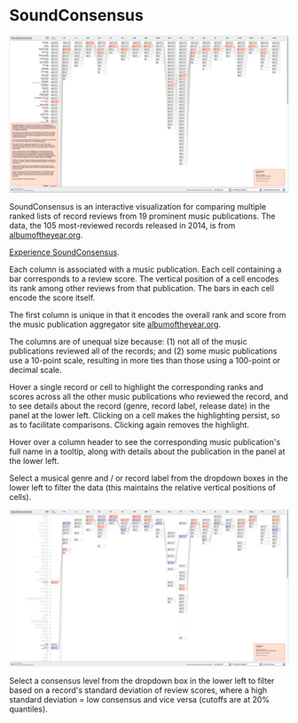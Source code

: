 SoundConsensus
========
![SoundConsensus](screenshots/14.12.28-about-panel.png "SoundConsensus")

SoundConsensus is an interactive visualization for comparing multiple ranked lists of record reviews from 19 prominent music publications. The data, the 105 most-reviewed records released in 2014, is from [albumoftheyear.org](http://www.albumoftheyear.org/ratings/overall/2014/15).

[Experience SoundConsensus](http://bl.ocks.org/mattbrehmer/raw/9004f31b95a192af18df/).

Each column is associated with a music publication. Each cell containing a bar corresponds to a review score. The vertical position of a cell encodes its rank among other reviews from that publication. The bars in each cell encode the score itself.

The first column is unique in that it encodes the overall rank and score from the music publication aggregator site [albumoftheyear.org](http://www.albumoftheyear.org/ratings/overall/2014/15).

The columns are of unequal size because: (1) not all of the music publications reviewed all of the records; and (2) some music publications use a 10-point scale, resulting in more ties than those using a 100-point or decimal scale. 

Hover a single record or cell to highlight the corresponding ranks and scores across all the other music publications who reviewed the record, and to see details about the record (genre, record label, release date) in the panel at the lower left. Clicking on a cell makes the highlighting persist, so as to facilitate comparisons. Clicking again removes the highlight.

Hover over a column header to see the corresponding music publication's full name in a tooltip, along with details about the publication in the panel at the lower left.

Select a musical genre and / or record label from the dropdown boxes in the lower left to filter the data (this maintains the relative vertical positions of cells).

![SoundConsensus](screenshots/14.12.28-consensus-filtering.png "SoundConsensus")

Select a consensus level from the dropdown box in the lower left to filter based on a record's standard deviation of review scores, where a high standard deviation = low consensus and vice versa (cutoffs are at 20% quantiles).
